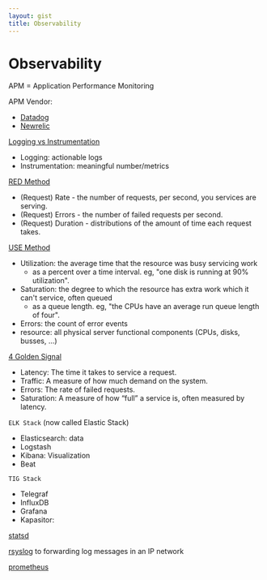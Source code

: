 ```yaml
---
layout: gist
title: Observability
---
```


# Observability


APM = Application Performance Monitoring

APM Vendor:
- [Datadog](https://www.datadoghq.com/)
- [Newrelic](https://newrelic.com/) 

[Logging vs Instrumentation](https://peter.bourgon.org/blog/2016/02/07/logging-v-instrumentation.html)
- Logging: actionable logs
- Instrumentation: meaningful number/metrics

[RED Method](https://www.weave.works/blog/the-red-method-key-metrics-for-microservices-architecture/)
- (Request) Rate - the number of requests, per second, you services are serving.
- (Request) Errors - the number of failed requests per second.
- (Request) Duration - distributions of the amount of time each request takes.

[USE Method](http://www.brendangregg.com/usemethod.html)
- Utilization: the average time that the resource was busy servicing work
  - as a percent over a time interval. eg, "one disk is running at 90% utilization".
- Saturation: the degree to which the resource has extra work which it can't service, often queued
  - as a queue length. eg, "the CPUs have an average run queue length of four".
- Errors: the count of error events
- resource: all physical server functional components (CPUs, disks, busses, ...) 

[4 Golden Signal](https://landing.google.com/sre/sre-book/chapters/monitoring-distributed-systems/)
- Latency:  The time it takes to service a request.
- Traffic: A measure of how much demand on the system.
- Errors: The rate of failed requests.
- Saturation: A measure of how “full” a service is, often measured by latency.

`ELK Stack` (now called Elastic Stack)
- Elasticsearch: data
- Logstash
- Kibana: Visualization
- Beat

`TIG Stack`
- Telegraf
- InfluxDB
- Grafana
- Kapasitor: 

[statsd](https://github.com/etsy/statsd)

[rsyslog](http://www.rsyslog.com/) to forwarding log messages in an IP network

[prometheus](https://prometheus.io/)
